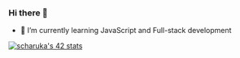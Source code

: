 ### Hi there 👋

- 🌱 I’m currently learning JavaScript and Full-stack development 

 [![scharuka's 42 stats](https://badge.mediaplus.ma/greenbinary/scharuka?1337Badge=off&UM6P=off)](https://github.com/oakoudad/badge42)
<!--
**gs313/gs313** is a ✨ _special_ ✨ repository because its `README.md` (this file) appears on your GitHub profile.

Here are some ideas to get you started:

- 🔭 I’m currently working on ...
- 🌱 I’m currently learning ...
- 👯 I’m looking to collaborate on ...
- 🤔 I’m looking for help with ...
- 💬 Ask me about ...
- 📫 How to reach me: ...
- 😄 Pronouns: ...
- ⚡ Fun fact: ...
-->
